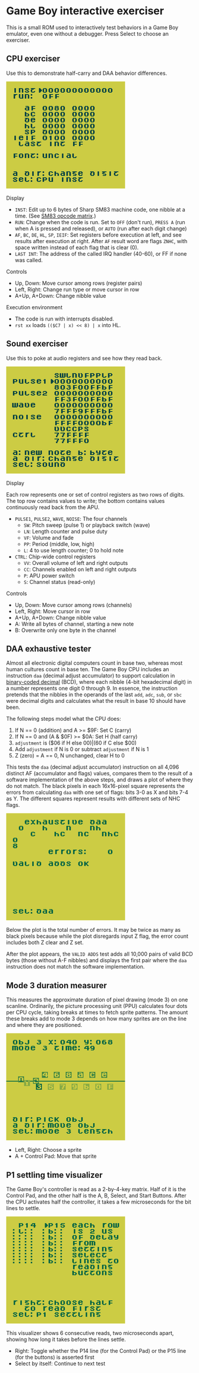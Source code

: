 Game Boy interactive exerciser
==============================

This is a small ROM used to interactively test behaviors in a
Game Boy emulator, even one without a debugger.  Press Select to
choose an exerciser.

CPU exerciser
-------------
Use this to demonstrate half-carry and DAA behavior differences.

![Screenshot as described below](../../docs/gb_exerciser.png)

Display

* `INST`: Edit up to 6 bytes of Sharp SM83 machine code, one nibble
  at a time. (See [SM83 opcode matrix].)
* `RUN`: Change when the code is run.  Set to `OFF` (don't run),
  `PRESS A` (run when A is pressed and released), or `AUTO` (run
  after each digit change)
* `AF`, `BC`, `DE`, `HL`, `SP`, `IEIF`: Set registers before
  execution at left, and see results after execution at right.
  After `AF` result word are flags `ZNHC`, with space written
  instead of each flag that is clear (0).
* `LAST INT`: The address of the called IRQ handler (40-60), or
  FF if none was called.

Controls

* Up, Down: Move cursor among rows (register pairs)
* Left, Right: Change run type or move cursor in row
* A+Up, A+Down: Change nibble value

Execution environment

* The code is run with interrupts disabled.
* `rst xx` loads `(($C7 | x) << 8) | x` into HL.

[SM83 opcode matrix]: https://gbdev.io/gb-opcodes/optables/

Sound exerciser
---------------
Use this to poke at audio registers and see how they read back.

![Screenshot of audio matrix](../../docs/gb_exerciser_sound.png)

Display

Each row represents one or set of control registers as two rows of
digits.  The top row contains values to write; the bottom contains
values continuously read back from the APU.

* `PULSE1`, `PULSE2`, `WAVE`, `NOISE`: The four channels
    * `SW`: Pitch sweep (pulse 1) or playback switch (wave)
    * `LN`: Length counter and pulse duty
    * `VF`: Volume and fade
    * `PP`: Period (middle, low, high)
    * `L`: 4 to use length counter; 0 to hold note
* `CTRL`: Chip-wide control registers
    * `VV`: Overall volume of left and right outputs
    * `CC`: Channels enabled on left and right outputs
    * `P`: APU power switch
    * `S`: Channel status (read-only)

Controls

* Up, Down: Move cursor among rows (channels)
* Left, Right: Move cursor in row
* A+Up, A+Down: Change nibble value
* A: Write all bytes of channel, starting a new note
* B: Overwrite only one byte in the channel

DAA exhaustive tester
---------------------
Almost all electronic digital computers count in base two, whereas
most human cultures count in base ten.  The Game Boy CPU includes an
instruction `daa` (decimal adjust accumulator) to support calculation
in [binary-coded decimal] (BCD), where each nibble (4-bit hexadecimal
digit) in a number represents one digit 0 through 9.  In essence, the
instruction pretends that the nibbles in the operands of the last
`add`, `adc`, `sub`, or `sbc` were decimal digits and calculates
what the result in base 10 should have been.

The following steps model what the CPU does:

1. If N == 0 (addition) and A >= $9F: Set C (carry)
2. If N == 0 and (A & $0F) >= $0A: Set H (half carry)
3. `adjustment` is ($06 if H else $00) | ($60 if C else $00)
4. Add `adjustment` if N is 0 or subtract `adjustment` if N is 1
5. Z (zero) = A == 0, N unchanged, clear H to 0

This tests the `daa` (decimal adjust accumulator) instruction on
all 4,096 distinct AF (accumulator and flags) values, compares them
to the result of a software implementation of the above steps, and
draws a plot of where they do not match.  The black pixels in each
16x16-pixel square represents the errors from calculating `daa` with
one set of flags: bits 3-0 as X and bits 7-4 as Y.  The different
squares represent results with different sets of NHC flags.

![Screenshot of DAA test](../../docs/gb_exerciser_daa.png)

Below the plot is the total number of errors.  It may be twice as
many as black pixels because while the plot disregards input Z flag,
the error count includes both Z clear and Z set.

After the plot appears, the `VALID ADDS` test adds all 10,000 pairs
of valid BCD bytes (those without A-F nibbles) and displays the
first pair where the `daa` instruction does not match the software
implementation.

[binary-coded decimal]: https://en.wikipedia.org/wiki/Binary-coded_decimal

Mode 3 duration measurer
------------------------
This measures the approximate duration of pixel drawing (mode 3)
on one scanline.  Ordinarily, the picture processing unit (PPU)
calculates four dots per CPU cycle, taking breaks at times to fetch
sprite patterns.  The amount these breaks add to mode 3 depends on
how many sprites are on the line and where they are positioned.

![Screenshot of mode 3 duration test](../../docs/gb_exerciser_mode3len.png)

* Left, Right: Choose a sprite
* A + Control Pad: Move that sprite

P1 settling time visualizer
---------------------------
The Game Boy's controller is read as a 2-by-4-key matrix.  Half of it
is the Control Pad, and the other half is the A, B, Select, and Start
Buttons.  After the CPU activates half the controller, it takes a few
microseconds for the bit lines to settle.

![Screenshot of P1 settling time test](../../docs/gb_exerciser_p1settle.png)

This visualizer shows 6 consecutive reads, two microseconds apart,
showing how long it takes before the lines settle.

- Right: Toggle whether the P14 line (for the Control Pad) or the
  P15 line (for the buttons) is asserted first
- Select by itself: Continue to next test
